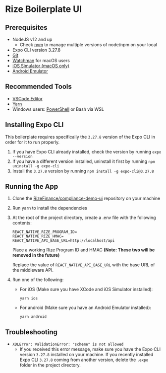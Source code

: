 # Rize Boilerplate UI

## Prerequisites
- NodeJS v12 and up
    - Check [nvm](https://github.com/creationix/nvm) to manage multiple versions of node/npm on your local
- Expo CLI version 3.27.8
- [Git](https://git-scm.com/)
- [Watchman](https://facebook.github.io/watchman/docs/install#buildinstall) for macOS users
- [iOS Simulator (macOS only)](https://docs.expo.io/workflow/ios-simulator/)
- [Android Emulator](https://docs.expo.io/workflow/android-studio-emulator/)

## Recommended Tools
- [VSCode Editor](https://code.visualstudio.com/download)
- [Yarn](https://classic.yarnpkg.com/en/docs/install)
- Windows users: [PowerShell](https://docs.microsoft.com/en-us/powershell/scripting/install/installing-powershell-core-on-windows) or Bash via WSL

## Installing Expo CLI
This boilerplate requires specifically the `3.27.8` version of the Expo CLI in order for it to run properly.
1. If you have Expo CLI already installed, check the version by running `expo --version`
2. If you have a different version installed, uninstall it first by running `npm uninstall -g expo-cli`
3. Install the `3.27.8` version by running `npm install -g expo-cli@3.27.8`

## Running the App
1. Clone the [RizeFinance/compliance-demo-ui](https://github.com/RizeFinance/compliance-demo-ui) repository on your machine
2. Run yarn to install the dependencies
3. At the root of the project directory, create a .env file with the following contents:
    ```
    REACT_NATIVE_RIZE_PROGRAM_ID=
    REACT_NATIVE_RIZE_HMAC=
    REACT_NATIVE_API_BASE_URL=http://localhost/api
    ```
    Place a working Rize Program ID and HMAC **(Note: These two will be removed in the future)**
    
    Replace the value of `REACT_NATIVE_API_BASE_URL` with the base URL of the middleware API.
4. Run one of the following:
    - For iOS (Make sure you have XCode and iOS Simulator installed):
        ```
        yarn ios
        ```
    - For android (Make sure you have an Android Emulator installed):
        ```
        yarn android
        ```

## Troubleshooting
- `XDLError: ValidationError: "scheme" is not allowed`
    - If you received this error message, make sure you have the Expo CLI version `3.27.8` installed on your machine. If you recently installed Expo CLI `3.27.8` coming from another version, delete the `.expo` folder in the project directory.